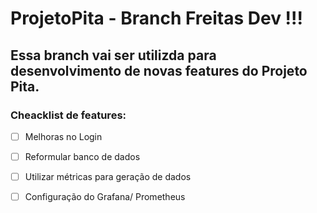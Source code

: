 # ProjetoPita - Branch Freitas Dev !!!

## Essa branch vai ser utilizda para desenvolvimento de novas features do Projeto Pita.

### Cheacklist de features:

- [ ] Melhoras no Login
- [ ] Reformular banco de dados
- [ ] Utilizar métricas para geração de dados
- [ ] Configuração do Grafana/ Prometheus

